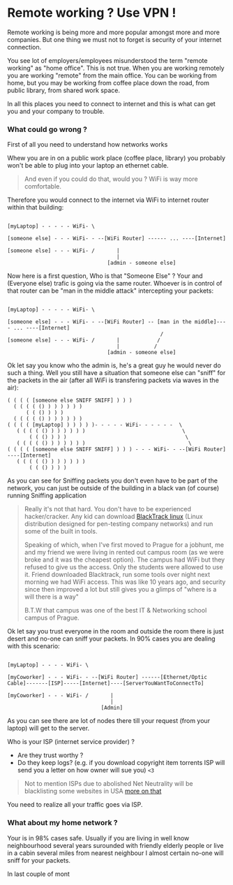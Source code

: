 # Remote working ? Use VPN !

Remote working is being more and more popular amongst more and more
companies.  But one thing we must not to forget is security of your
internet connection.

You see lot of employers/employees misunderstood the term "remote
working" as "home office". This is not true. When you are working
remotely you are working "remote" from the main office. You can be
working from home, but you may be working from coffee place down the
road, from public library, from shared work space.

In all this places you need to connect to internet and this is what can
get you and your company to trouble.


### What could go wrong ?

First of all you need to understand how networks works

Whew you are in on a public work place (coffee place, library) you  probably
won't be able to plug into your laptop an ethernet cable.

> And even if you could do that, would you ? WiFi is way more comfortable.

Therefore you
would connect to the internet via WiFi to internet router within that
building:



```

[myLaptop] - - - - - WiFi- \

[someone else] - - - WiFi- - --[WiFi Router] ------ ... ----[Internet]

[someone else] - - - WiFi- /       |
                                   |
                                [admin - someone else]

```

Now here is a first question, Who is that "Someone Else" ? Your and
(Everyone else) trafic is going via the same router. Whoever is in
control of that router can be "man in the middle attack" intercepting
your packets:



```

[myLaptop] - - - - - WiFi- \

[someone else] - - - WiFi- - --[WiFi Router] -- [man in the middle]---- ... ----[Internet]
                                                 /
[someone else] - - - WiFi- /       |            /
                                   |           /
                                [admin - someone else]

```


Ok let say you know who the admin is, he's a great guy he would never do
such a thing. Well you still have a situation that someone else can
"sniff" for the packets in the air (after all WiFi is transfering packets via
waves in the air):




```
( ( ( ( [someone else SNIFF SNIFF] ) ) )
  ( ( ( ( () ) ) ) ) ) ) 
      ( ( () ) ) )
  ( ( ( ( () ) ) ) ) ) ) 
( ( ( ( [myLaptop] ) ) ) ) )- - - - - WiFi- - - - - -  \
   ( ( ( ( () ) ) ) ) ) )                               \
       ( ( () ) ) )                                      \
   ( ( ( ( () ) ) ) ) ) )                                 \
( ( ( ( [someone else SNIFF SNIFF] ) ) ) - - - WiFi- - --[WiFi Router]  ----[Internet]
   ( ( ( ( () ) ) ) ) ) )
       ( ( () ) ) )

```

As you can see for Sniffing packets you don't even have to be part of
the network, you can just be outside of the building in a black van (of course) running
Sniffing application

> Really it's not that hard. You don't have to be experienced hacker/cracker.
> Any kid can download [BlackTrack linux](https://www.backtrack-linux.org) (Linux distribution designed
> for pen-testing company networks) and run some of the built in tools.
>
> Speaking of which, when I've first moved
> to Prague for a jobhunt, me and my friend we were living in rented out
> campus room (as we were broke and it was the cheapest option). The campus had WiFi but they refused to give us the
> access. Only the students were allowed to use it. Friend downloaded
> Blacktrack, run some tools over night next morning we had WiFi access.
> This was like 10 years ago, and security since then improved a lot but
> still gives you a glimps of "where is a will there is a way"
>
> B.T.W that campus was one of the best IT & Networking school campus of Prague.


Ok let say you trust everyone in the room and outside the room there is
just desert and no-one can sniff your packets. In 90% cases you are dealing with this scenario:

```

[myLaptop] - - - - WiFi- \

[myCoworker] - - - WiFi- - --[WiFi Router] ------[Ethernet/Optic Cable]-------[ISP]-----[Internet]----[ServerYouWantToConnectTo]

[myCoworker] - - - WiFi- /       |
                                 |
                              [Admin]

```

As you can see there are lot of nodes there till your request (from your
laptop) will get to the server.

Who is your ISP (internet service provider) ?
* Are they trust worthy ?
* Do they keep logs?  (e.g. if you download copyright item torrents ISP will send you a letter on how owner will sue you) `<3`

> Not to mention ISPs due to abolished Net Neutrality will be blacklisting
> some websites in USA [more on that](https://www.youtube.com/watch?v=bd27PgNJNIo)

You need to realize all your traffic goes via ISP.







### What about my home network ?

Your is in 98% cases safe. Usually if you are living in well know
neighbourhood several years surounded with friendly elderly people or 
live in a cabin several miles from nearest neighbour
I almost certain no-one will sniff for your packets.




In last couple of mont
